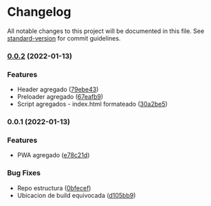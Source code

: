 # Changelog

All notable changes to this project will be documented in this file. See [standard-version](https://github.com/conventional-changelog/standard-version) for commit guidelines.

### [0.0.2](https://github.com/RafaelAngelRamirez/eforsatec/compare/v0.0.1...v0.0.2) (2022-01-13)


### Features

* Header agregado ([79ebe43](https://github.com/RafaelAngelRamirez/eforsatec/commit/79ebe43abbea2fa4b3c1ba17960098918f2a9b2d))
* Preloader agregado ([67eafb9](https://github.com/RafaelAngelRamirez/eforsatec/commit/67eafb9a2b9debe0eb07d3509e220d38a6571514))
* Script agregados - index.html formateado ([30a2be5](https://github.com/RafaelAngelRamirez/eforsatec/commit/30a2be5012ec1509dedf68efd4eae5ac5c571aab))

### 0.0.1 (2022-01-13)


### Features

* PWA agregado ([e78c21d](https://github.com/RafaelAngelRamirez/eforsatec/commit/e78c21dcca3eaf01e8c9be7aebbcfeee7d4f26eb))


### Bug Fixes

* Repo estructura ([0bfecef](https://github.com/RafaelAngelRamirez/eforsatec/commit/0bfecefd8d6fb98595fa9ec9ccee2e7a5fd987f4))
* Ubicacion de build equivocada ([d105bb9](https://github.com/RafaelAngelRamirez/eforsatec/commit/d105bb97912cffcac9e054ebadb100c3d2efcc5d))

